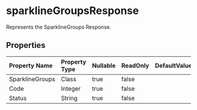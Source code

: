 # **sparklineGroupsResponse**

Represents the SparklineGroups Response. 

## **Properties**

| Property Name | Property Type | Nullable |  ReadOnly | DefaultValue | Description | 
| :- | :- | :- |:- |  :- | :- |
|SparklineGroups|Class|true|false |  ||
|Code|Integer|true|false |  ||
|Status|String|true|false |  ||

